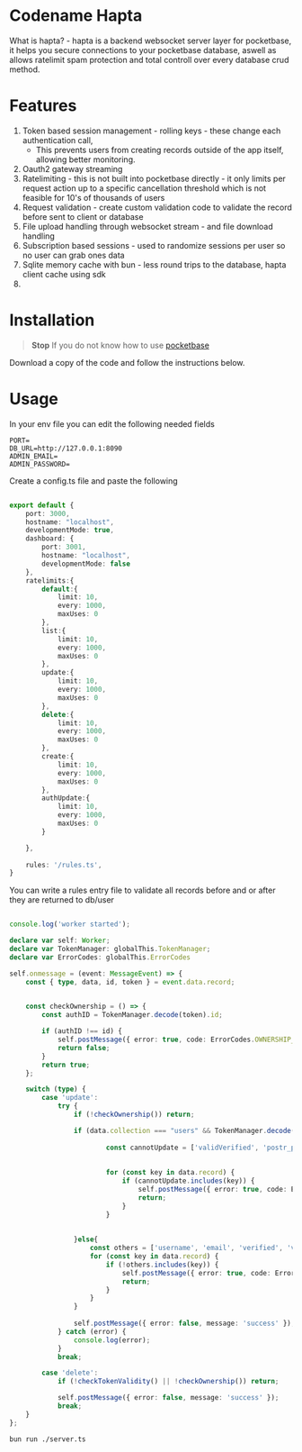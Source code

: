 # Codename Hapta

What is hapta? - hapta is a backend websocket server layer for pocketbase, it helps you secure connections to your pocketbase database, aswell as allows ratelimit spam protection and total controll over every database crud method.

# Features
1. Token based session management - rolling keys - these change each authentication call,
    - This prevents users from creating records outside of the app itself, allowing better monitoring.
3. Oauth2 gateway streaming
4. Ratelimiting - this is not built into pocketbase directly - it only limits per request action up to a specific cancellation threshold which is not feasible for 10's of thousands of users
5. Request validation - create custom validation code to validate the record before sent to client or database
6. File upload handling through websocket stream - and file download handling 
7. Subscription based sessions - used to randomize sessions per user so no user can grab ones data
8. Sqlite memory cache with bun - less round trips to the database, hapta client cache using sdk
9. 
# Installation
> **Stop** If you do not know how to use [pocketbase](https://pocketbase.io/docs)

Download a copy of the code and follow the instructions below.

# Usage
In your env file you can edit the following needed fields
```env
PORT=
DB_URL=http://127.0.0.1:8090
ADMIN_EMAIL=
ADMIN_PASSWORD=
```
Create a config.ts file and paste the following

```ts

export default {
    port: 3000,
    hostname: "localhost",
    developmentMode: true,
    dashboard: {
        port: 3001,
        hostname: "localhost",
        developmentMode: false 
    },
    ratelimits:{
        default:{
            limit: 10,
            every: 1000,
            maxUses: 0
        },
        list:{
            limit: 10,
            every: 1000,
            maxUses: 0
        },
        update:{
            limit: 10,
            every: 1000,
            maxUses: 0
        },
        delete:{
            limit: 10,
            every: 1000,
            maxUses: 0
        },
        create:{
            limit: 10,
            every: 1000,
            maxUses: 0
        },
        authUpdate:{
            limit: 10,
            every: 1000,
            maxUses: 0
        }

    },
      
    rules: '/rules.ts',
}

```
You can write a rules entry file to validate all records before and or after they are returned to db/user

```ts

console.log('worker started');

declare var self: Worker;
declare var TokenManager: globalThis.TokenManager;
declare var ErrorCodes: globalThis.ErrorCodes

self.onmessage = (event: MessageEvent) => {
    const { type, data, id, token } = event.data.record;

     
    const checkOwnership = () => {
        const authID = TokenManager.decode(token).id;

        if (authID !== id) {
            self.postMessage({ error: true, code: ErrorCodes.OWNERSHIP_REQUIRED });
            return false;
        }
        return true;
    };

    switch (type) {
        case 'update':
            try {
                if (!checkOwnership()) return;

                if (data.collection === "users" && TokenManager.decode(token).id  == id) {
                    
                        const cannotUpdate = ['validVerified', 'postr_plus', 'followers', 'postr_subscriber_since'];
                         
    
                        for (const key in data.record) {
                            if (cannotUpdate.includes(key)) {
                                self.postMessage({ error: true, code: ErrorCodes.OWNERSHIP_REQUIRED });
                                return;
                            }
                        }
    
                    
                }else{
                    const others = ['username', 'email', 'verified', 'validVerified', 'postr_plus', 'following', 'bio', 'postr_subscriber_since'];
                    for (const key in data.record) {
                        if (!others.includes(key)) {
                            self.postMessage({ error: true, code: ErrorCodes.OWNERSHIP_REQUIRED });
                            return;
                        }
                    }
                }
    
                self.postMessage({ error: false, message: 'success' });
            } catch (error) {
                console.log(error);
            }
            break;

        case 'delete':
            if (!checkTokenValidity() || !checkOwnership()) return;

            self.postMessage({ error: false, message: 'success' });
            break;
    }
};

```
```bash
bun run ./server.ts
```
